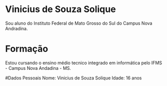 # Vinicius de Souza Solique 

Sou aluno do Instituto Federal de Mato Grosso do Sul do Campus Nova Andradina.

# Formação
 Estou cursando o ensino médio tecnico integrado em informática pelo IFMS - Campus Nova Andadina - MS.

#Dados Pessoais 
 Nome: Vinicius de Souza Solique 
 Idade: 16 anos 
 
